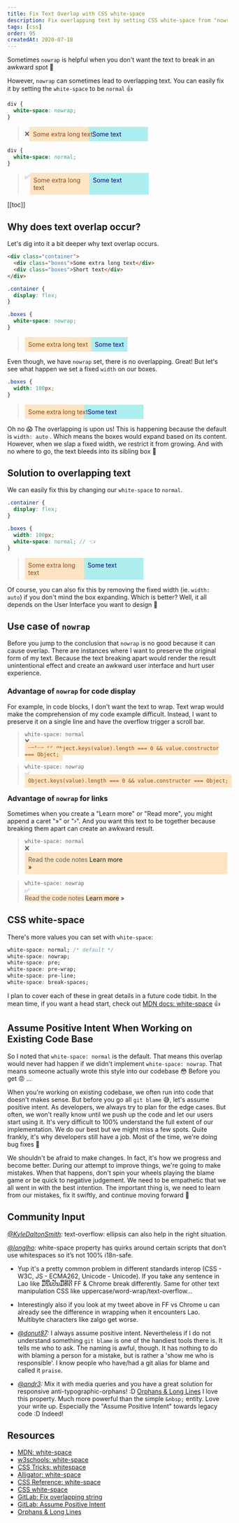 ```yaml
---
title: Fix Text Overlap with CSS white-space
description: Fix overlapping text by setting CSS white-space from "nowrap" to "normal".
tags: [css]
order: 95
createdAt: 2020-07-18
---
```


Sometimes `nowrap` is helpful when you don't want the text to break in an awkward spot 🔗

However, `nowrap` can sometimes lead to overlapping text. You can easily fix it by setting the `white-space` to be `normal` 👍

```css
div {
  white-space: nowrap;
}
```

<blockquote>
  <div style="display:flex;align-items:center;">
  <div class="mr-4">❌</div>
  <div style="width:120px; padding:8px; white-space:nowrap; background:bisque; color:saddlebrown; z-index:100;">Some extra long text</div>
  <div style="width:120px; padding:8px; background:PaleTurquoise; color:darkblue;">Some text</div>
</div>
</blockquote>

```css
div {
  white-space: normal;
}
```

<blockquote>
  <div style="display:flex;">
  <div class="self-center mr-4">✅</div>
  <div style="width:120px; padding:8px; white-space:normal; background:bisque; color:saddlebrown; z-index:100;">Some extra long text</div>
  <div style="width:120px; padding:8px; background:PaleTurquoise; color:darkblue;">Some text</div>
</div>
</blockquote>

[[toc]]

## Why does text overlap occur?

Let's dig into it a bit deeper why text overlap occurs.

```html
<div class="container">
  <div class="boxes">Some extra long text</div>
  <div class="boxes">Short text</div>
</div>
```

```css
.container {
  display: flex;
}

.boxes {
  white-space: nowrap;
}
```

<blockquote>
  <div style="display:flex;">
  <div style="padding:8px; white-space:nowrap; background:bisque; color:saddlebrown; z-index:100;">Some extra long text</div>
  <div style="padding:8px; background:PaleTurquoise; color:darkblue;">Some text</div>
</div>
</blockquote>

Even though, we have `nowrap` set, there is no overlapping. Great! But let's see what happen we set a fixed `width` on our boxes.

```css
.boxes {
  width: 100px;
}
```

<blockquote>
  <div style="display:flex;align-items:center;">
  <div style="width:120px; padding:8px; white-space:nowrap; background:bisque; color:saddlebrown; z-index:100;">Some extra long text</div>
  <div style="width:120px; padding:8px; background:PaleTurquoise; color:darkblue;">Some text</div>
</div>
</blockquote>

Oh no 😱 The overlapping is upon us! This is happening because the default is `width: auto` . Which means the boxes would expand based on its content. However, when we slap a fixed width, we restrict it from growing. And with no where to go, the text bleeds into its sibling box 🤭

## Solution to overlapping text

We can easily fix this by changing our `white-space` to `normal`.

```scss
.container {
  display: flex;
}

.boxes {
  width: 100px;
  white-space: normal; // 👈
}
```

<blockquote>
<div style="display:flex;">
  <div style="padding:8px; width:120px; white-space:normal; background:bisque; color:saddlebrown; z-index:100;">Some extra long text</div>
  <div style="padding:8px; width:120px; background:PaleTurquoise; color:darkblue;">Some text</div>
</div>
</blockquote>

Of course, you can also fix this by removing the fixed width (ie. `width: auto`) if you don't mind the box expanding. Which is better? Well, it all depends on the User Interface you want to design 🙂

## Use case of `nowrap`

Before you jump to the conclusion that `nowrap` is no good because it can cause overlap. There are instances where I want to preserve the original form of my text. Because the text breaking apart would render the result unintentional effect and create an awkward user interface and hurt user experience.

### Advantage of `nowrap` for code display

For example, in code blocks, I don't want the text to wrap. Text wrap would make the comprehension of my code example difficult. Instead, I want to preserve it on a single line and have the overflow trigger a scroll bar.

<blockquote>
<code>white-space: normal</code>
<div class="flex mt-4">
  <div class="mt-3 mr-4">❌</div>
  <code style="padding:8px; width:200px; white-space:normal; background:bisque; color:saddlebrown;">
    value && Object.keys(value).length === 0 && value.constructor === Object;
  </code>
</div>
</blockquote>

<blockquote class="overflow-x-auto">
<code>white-space: nowrap</code>
<div class="flex items-center mt-4">
  <div class="mr-4">✅</div>
  <code style="padding:8px; width:200px; white-space:nowrap; background:bisque; color:saddlebrown;" >
    Object.keys(value).length === 0 && value.constructor === Object;
  </code>
</div>
</blockquote>

### Advantage of `nowrap` for links

Sometimes when you create a "Learn more" or "Read more", you might append a caret "&#187;" or "&#8250;". And you want this text to be together because breaking them apart can create an awkward result.

<blockquote>
<code>white-space: normal</code>
<div class="flex mt-4">
  <div class="mt-3 mr-4">❌</div>
  <div style="padding:8px; background:bisque;">Read the code notes
    <a class="underline">
      <!-- force line break to mimic white-space:normal with width in smaller screens-->
      Learn more <br>&#187;
    </a>
  </div>
</div>
</blockquote>

<blockquote>
<code>white-space: nowrap</code>
<div class="flex items-center mt-4">
  <div class="mr-4">✅</div>
  <div>
    <!-- html and style setup are to mimic white-space:nowrap with width in smaller screen sizes  -->
    <span style="background:bisque;" class="p-2">Read the code notes</span><a class="underline">
      <span class="py-2" style="background:bisque;">Learn more</span>
      <span class="">&#187</span>
    </a>
  </div>
</div>
</blockquote>

## CSS white-space

There's more values you can set with `white-space`:

```css
white-space: normal; /* default */
white-space: nowrap;
white-space: pre;
white-space: pre-wrap;
white-space: pre-line;
white-space: break-spaces;
```

I plan to cover each of these in great details in a future code tidbit. In the mean time, if you want a head start, check out [MDN docs: white-space](https://developer.mozilla.org/en-US/docs/Web/CSS/white-space) 👍

## Assume Positive Intent When Working on Existing Code Base

So I noted that `white-space: normal` is the default. That means this overlap would never had happen if we didn't implement `white-space: nowrap`. That means someone actually wrote this style into our codebase 😳 Before you get 😡 ...

When you're working on existing codebase, we often run into code that doesn't makes sense. But before you go all `git blame` 😅, let's assume positive intent. As developers, we always try to plan for the edge cases. But often, we won't really know until we push up the code and let our users start using it. It's very difficult to 100% understand the full extent of our implementation. We do our best but we might miss a few spots. Quite frankly, it's why developers still have a job. Most of the time, we're doing bug fixes 🐞

We shouldn't be afraid to make changes. In fact, it's how we progress and become better. During our attempt to improve things, we're going to make mistakes. When that happens, don't spin your wheels playing the blame game or be quick to negative judgement. We need to be empathetic that we all went in with the best intention. The important thing is, we need to learn from our mistakes, fix it swiftly, and continue moving forward 💪

## Community Input

_[@KyleDaltonSmith](https://twitter.com/kyledaltonsmith/status/1284709543125999620?s=21):_ text-overflow: ellipsis can also help in the right situation.

_[@longlho](https://twitter.com/longlho/status/1284654364766986241?s=20):_ white-space property has quirks around certain scripts that don’t use whitespaces so it’s not 100% i18n-safe.

- Yup it's a pretty common problem in different standards interop (CSS - W3C, JS - ECMA262, Unicode - Unicode). If you take any sentence in Lao like ມື້ນີ້ເປັນມື້ທີ່ດີ FF & Chrome break differently. Same for other text manipulation CSS like uppercase/word-wrap/text-overflow...

- Interestingly also if you look at my tweet above in FF vs Chrome u can already see the difference in wrapping when it encounters Lao. Multibyte characters like zalgo get worse.

<!-- markdownlint-disable MD044 -->

- _[@donut87](https://dev.to/donut87/comment/12c7c):_ I always assume positive intent. Nevertheless if I do not understand something `git blame` is one of the handiest tools there is. It tells me who to ask. The naming is awful, though. It has nothing to do with blaming a person for a mistake, but is rather a 'show me who is responsible'. I know people who have/had a git alias for blame and called it `praise`.

<!-- markdownlint-enable MD044 -->

- _[@andr3](https://www.instagram.com/andr3/):_ Mix it with media queries and you have a great solution for responsive anti-typographic-orphans! :D [Orphans & Long Lines](http://workshop.andr3.net/rwd/orphans.html) I love this property. Much more powerful than the simple `&nbsp;` entity. Love your write up. Especially the "Assume Positive Intent" towards legacy code :D Indeed!

## Resources

- [MDN: white-space](https://developer.mozilla.org/en-US/docs/Web/CSS/white-space)
- [w3schools: white-space](https://www.w3schools.com/cssref/pr_text_white-space.asp)
- [CSS Tricks: whitespace](https://css-tricks.com/almanac/properties/w/whitespace/)
- [Alligator: white-space](https://alligator.io/css/white-space-property/)
- [CSS Reference: white-space](https://cssreference.io/property/white-space/)
- [CSS white-space](https://www.impressivewebs.com/css-white-space/)
- [GitLab: Fix overlapping string](https://gitlab.com/gitlab-org/gitlab/-/merge_requests/36108)
- [GitLab: Assume Positive Intent](https://about.gitlab.com/handbook/values/#assume-positive-intent)
- [Orphans & Long Lines](http://workshop.andr3.net/rwd/orphans.html)
